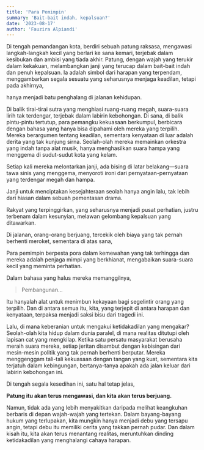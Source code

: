 ```yaml
---
title: 'Para Pemimpin'
summary: 'Bait-bait indah, kepalsuan?'
date: '2023-08-17'
author: 'Fauzira Alpiandi'
---
```


Di tengah pemandangan kota, berdiri sebuah patung raksasa, mengawasi langkah-langkah kecil yang berlari ke sana kemari, terjebak dalam kesibukan dan ambisi yang tiada akhir. Patung, dengan wajah yang terukir dalam kekakuan, melambangkan janji yang terucap dalam bait-bait indah dan penuh kepalsuan. Ia adalah simbol dari harapan yang terpendam, menggambarkan segala sesuatu yang seharusnya menjaga keadilan, tetapi pada akhirnya,

hanya menjadi batu penghalang di jalanan kehidupan.

Di balik tirai-tirai sutra yang menghiasi ruang-ruang megah, suara-suara lirih tak terdengar, terjebak dalam labirin kebohongan. Di sana, di balik pintu-pintu tertutup, para pemangku kekuasaan berkumpul, berbicara dengan bahasa yang hanya bisa dipahami oleh mereka yang terpilih. Mereka berargumen tentang keadilan, sementara kenyataan di luar adalah derita yang tak kunjung sirna. Seolah-olah mereka memainkan orkestra yang indah tanpa alat musik, hanya menghasilkan suara hampa yang menggema di sudut-sudut kota yang kelam.

Setiap kali mereka melontarkan janji, ada bising di latar belakang—suara tawa sinis yang menggema, menyoroti ironi dari pernyataan-pernyataan yang terdengar megah dan hampa.

Janji untuk menciptakan kesejahteraan seolah hanya angin lalu, tak lebih dari hiasan dalam sebuah pementasan drama.

Rakyat yang terpinggirkan, yang seharusnya menjadi pusat perhatian, justru terbenam dalam kesunyian, melawan gelombang kepalsuan yang ditawarkan.

Di jalanan, orang-orang berjuang, tercekik oleh biaya yang tak pernah berhenti meroket, sementara di atas sana,

Para pemimpin berpesta pora dalam kemewahan yang tak terhingga dan mereka adalah penjaga mimpi yang berkhianat, mengabaikan suara-suara kecil yang meminta perhatian.

Dalam bahasa yang halus mereka memanggilnya,

> Pembangunan...

Itu hanyalah alat untuk menimbun kekayaan bagi segelintir orang yang terpilih. Dan di antara semua itu, kita, yang terjepit di antara harapan dan kenyataan, terpaksa menjadi saksi bisu dari tragedi ini.

Lalu, di mana keberanian untuk mengakui ketidakadilan yang mengakar? Seolah-olah kita hidup dalam dunia paralel, di mana realitas ditutupi oleh lapisan cat yang mengkilap. Ketika satu persatu masyarakat berusaha meraih suara mereka, setiap jeritan disambut dengan kebisingan dari mesin-mesin politik yang tak pernah berhenti berputar. Mereka menggenggam tali-tali kekuasaan dengan tangan yang kuat, sementara kita terjatuh dalam kebingungan, bertanya-tanya apakah ada jalan keluar dari labirin kebohongan ini.

Di tengah segala kesedihan ini, satu hal tetap jelas,

**Patung itu akan terus mengawasi, dan kita akan terus berjuang.**

Namun, tidak ada yang lebih menyakitkan daripada melihat keangkuhan berbaris di depan wajah-wajah yang tertekan. Dalam bayang-bayang hukum yang terlupakan, kita mungkin hanya menjadi debu yang tersapu angin, tetapi debu itu memiliki cerita yang takkan pernah pudar. Dan dalam kisah itu, kita akan terus menantang realitas, meruntuhkan dinding ketidakadilan yang menghalangi cahaya harapan.
